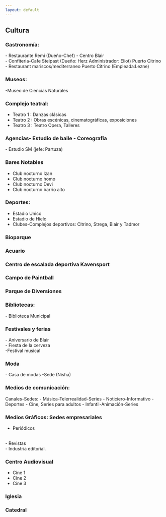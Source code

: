 ```yaml
---
layout: default
---
```


<h2>Cultura</h2>

<h3>Gastronomía:</h3>
- Restaurante Remi (Dueño-Chef) - Centro Blair
<br>
- Confiteria-Cafe Steipast (Dueño: Herz Administrador: Eliot) Puerto Citrino
<br>
- Restaurant mariscos/mediterraneo Puerto Citrino (Empleada:Lezne)
<h3>Museos:</h3>

-Museo de Ciencias Naturales
<br>
<h3>Complejo teatral:</h3>

-  Teatro 1 : Danzas clásicas
-  Teatro 2 : Obras escénicas, cinematográficas, exposiciones
-  Teatro 3 : Teatro Opera, Talleres 

<h3> Agencias- Estudio de baile - Coreografia</h3>
- Estudio SM (jefe: Partuza)
<br>
<h3>Bares Notables</h3>

-  Club nocturno Izan
-  Club nocturno homo 
-  Club nocturno Devi
-  Club nocturno barrio alto

<h3> Deportes: </h3>

-  Estadio Unico
-  Estadio de Hielo
-  Clubes-Complejos deportivos: Citrino, Strega, Blair y Tadmor

<h3>Bioparque</h3>
<h3>Acuario </h3>
<h3>Centro de escalada deportiva Kavensport </h3>
<h3>Campo de Paintball</h3>
<h3>Parque de Diversiones</h3>


<h3> Bibliotecas:</h3>
- Biblioteca Municipal 

<h3> Festivales y ferias</h3>
- Aniversario de Blair
<br>
- Fiesta de la cerveza
<br>
-Festival musical

<h3>Moda</h3>
- Casa de modas -Sede (Nisha)

<h3>Medios de comunicación: </h3>
Canales-Sedes:
- Música-Telerrealidad-Series
- Noticiero-Informativo
- Deportes
- Cine, Series para adultos
- Infantil-Animación-Series


 <h3>Medios Gráficos: Sedes empresariales</h3>

- Periódicos
<br>
- Revistas
<br>
- Industria editorial.
<br>

<h3>Centro Audiovisual</h3>

- Cine 1
- Cine 2
- Cine 3 

<h3>Iglesia</h3>

<h3>Catedral</h3>
